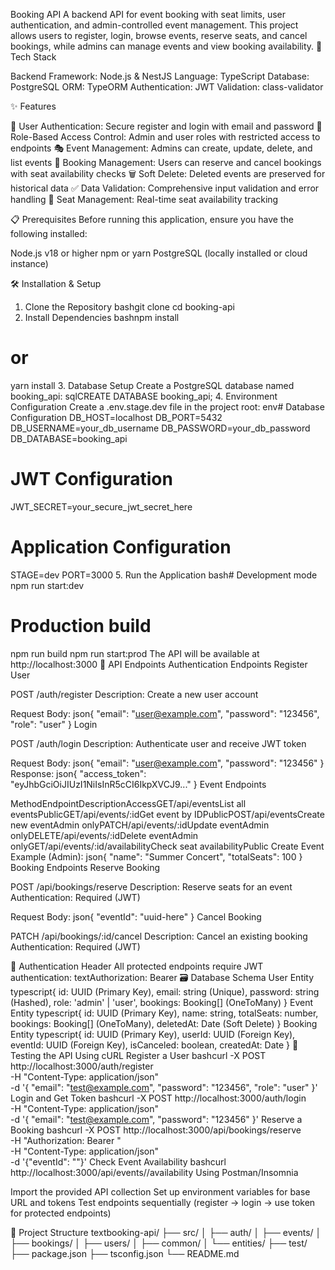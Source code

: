 Booking API
A backend API for event booking with seat limits, user authentication, and admin-controlled event management. This project allows users to register, login, browse events, reserve seats, and cancel bookings, while admins can manage events and view booking availability.
🚀 Tech Stack

Backend Framework: Node.js & NestJS
Language: TypeScript
Database: PostgreSQL
ORM: TypeORM
Authentication: JWT
Validation: class-validator

✨ Features

🔐 User Authentication: Secure register and login with email and password
👥 Role-Based Access Control: Admin and user roles with restricted access to endpoints
🎭 Event Management: Admins can create, update, delete, and list events
📅 Booking Management: Users can reserve and cancel bookings with seat availability checks
🗑️ Soft Delete: Deleted events are preserved for historical data
✅ Data Validation: Comprehensive input validation and error handling
🎫 Seat Management: Real-time seat availability tracking

📋 Prerequisites
Before running this application, ensure you have the following installed:

Node.js v18 or higher
npm or yarn
PostgreSQL (locally installed or cloud instance)

🛠️ Installation & Setup
1. Clone the Repository
bashgit clone <your-repo-url>
cd booking-api
2. Install Dependencies
bashnpm install
# or
yarn install
3. Database Setup
Create a PostgreSQL database named booking_api:
sqlCREATE DATABASE booking_api;
4. Environment Configuration
Create a .env.stage.dev file in the project root:
env# Database Configuration
DB_HOST=localhost
DB_PORT=5432
DB_USERNAME=your_db_username
DB_PASSWORD=your_db_password
DB_DATABASE=booking_api

# JWT Configuration
JWT_SECRET=your_secure_jwt_secret_here

# Application Configuration
STAGE=dev
PORT=3000
5. Run the Application
bash# Development mode
npm run start:dev

# Production build
npm run build
npm run start:prod
The API will be available at http://localhost:3000
🔌 API Endpoints
Authentication Endpoints
Register User

POST /auth/register
Description: Create a new user account

Request Body:
json{
  "email": "user@example.com",
  "password": "123456",
  "role": "user"
}
Login

POST /auth/login
Description: Authenticate user and receive JWT token

Request Body:
json{
  "email": "user@example.com",
  "password": "123456"
}
Response:
json{
  "access_token": "eyJhbGciOiJIUzI1NiIsInR5cCI6IkpXVCJ9..."
}
Event Endpoints















































MethodEndpointDescriptionAccessGET/api/eventsList all eventsPublicGET/api/events/:idGet event by IDPublicPOST/api/eventsCreate new eventAdmin onlyPATCH/api/events/:idUpdate eventAdmin onlyDELETE/api/events/:idDelete eventAdmin onlyGET/api/events/:id/availabilityCheck seat availabilityPublic
Create Event Example (Admin):
json{
  "name": "Summer Concert",
  "totalSeats": 100
}
Booking Endpoints
Reserve Booking

POST /api/bookings/reserve
Description: Reserve seats for an event
Authentication: Required (JWT)

Request Body:
json{
  "eventId": "uuid-here"
}
Cancel Booking

PATCH /api/bookings/:id/cancel
Description: Cancel an existing booking
Authentication: Required (JWT)

🔐 Authentication Header
All protected endpoints require JWT authentication:
textAuthorization: Bearer <your-jwt-token>
🗃️ Database Schema
User Entity
typescript{
  id: UUID (Primary Key),
  email: string (Unique),
  password: string (Hashed),
  role: 'admin' | 'user',
  bookings: Booking[] (OneToMany)
}
Event Entity
typescript{
  id: UUID (Primary Key),
  name: string,
  totalSeats: number,
  bookings: Booking[] (OneToMany),
  deletedAt: Date (Soft Delete)
}
Booking Entity
typescript{
  id: UUID (Primary Key),
  userId: UUID (Foreign Key),
  eventId: UUID (Foreign Key),
  isCanceled: boolean,
  createdAt: Date
}
🧪 Testing the API
Using cURL
Register a User
bashcurl -X POST http://localhost:3000/auth/register \
  -H "Content-Type: application/json" \
  -d '{
    "email": "test@example.com",
    "password": "123456",
    "role": "user"
  }'
Login and Get Token
bashcurl -X POST http://localhost:3000/auth/login \
  -H "Content-Type: application/json" \
  -d '{
    "email": "test@example.com",
    "password": "123456"
  }'
Reserve a Booking
bashcurl -X POST http://localhost:3000/api/bookings/reserve \
  -H "Authorization: Bearer <your-jwt-token>" \
  -H "Content-Type: application/json" \
  -d '{"eventId": "<event-uuid>"}'
Check Event Availability
bashcurl http://localhost:3000/api/events/<event-id>/availability
Using Postman/Insomnia

Import the provided API collection
Set up environment variables for base URL and tokens
Test endpoints sequentially (register → login → use token for protected endpoints)

📁 Project Structure
textbooking-api/
├── src/
│   ├── auth/
│   ├── events/
│   ├── bookings/
│   ├── users/
│   ├── common/
│   └── entities/
├── test/
├── package.json
├── tsconfig.json
└── README.md